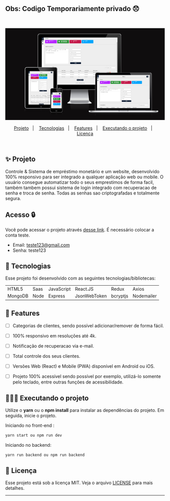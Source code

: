 </h1>
<h2>Obs: Codigo Temporariamente privado 😞</h2>
<br>

![Web](https://github.com/marciosenaf/emprestimo/blob/main/imgReadme.png)

<p align="center">
  <a href="#-projeto">Projeto</a>&nbsp;&nbsp;&nbsp;|&nbsp;&nbsp;&nbsp;
  <a href="#-tecnologias">Tecnologias</a>&nbsp;&nbsp;&nbsp;|&nbsp;&nbsp;&nbsp;
  <a href="#-features">Features</a>&nbsp;&nbsp;&nbsp;|&nbsp;&nbsp;&nbsp;
  <a href="#-executando-o-projeto">Executando o projeto</a>&nbsp;&nbsp;&nbsp;|&nbsp;&nbsp;&nbsp;
  <a href="#memo-licença">Licença</a>
</p>

<br>

## ✨ Projeto

Controle & Sistema de empréstimo monetário e um website, desenvolvido 100% responsivo para ser integrado a qualquer aplicação web ou mobile. O usuário consegue automatizar todo o seus emprestimos de forma facil, também tambem possui sistema de login integrado com recuperacao de senha e troca de senha. Todas as senhas sao criptografadas e totalmente segura.
<br/>

## Acesso 🔒
Você pode acessar o projeto através [desse link](https://groupzeus.vercel.app/). É necessário colocar a conta teste.
- Email: teste123@gmail.com
- Senha: teste123

## 🚀 Tecnologias

Esse projeto foi desenvolvido com as seguintes tecnologias/bibliotecas:

<table border="0">
 <tr>
<td> HTML5</td>
<td> Saas</td>
<td> JavaScript</td>
<td> React.JS</td>
<td> Redux</td>
<td> Axios</td>
 </tr>
 <tr>
<td> MongoDB</td>
<td> Node </td>
<td> Express</td>
<td> JsonWebToken</td>
<td> bcryptjs</td>
<td> Nodemailer</td></td>
 </tr>
</table>

## 🌟 Features

-   [ ] Categorias de clientes, sendo possível adicionar/remover de forma fácil.
-   [ ] 100% responsivo em resoluções até 4k.
-   [ ] Notificação de recuperacao via e-mail.
-   [ ] Total controle dos seus clientes.
-   [ ] Versões Web (React) e Mobile (PWA) disponível em Android ou iOS.
-   [ ] Projeto 100% acessível sendo possível por exemplo, utilizá-lo somente pelo teclado, entre outras funções de acessibilidade.


## 👨🏻‍💻 Executando o projeto

Utilize o **yarn** ou o **npm install** para instalar as dependências do projeto.
Em seguida, inicie o projeto.

Iniciando no front-end :

```cl
yarn start ou npm run dev
```

Iniciando no backend:

```cl
yarn run backend ou npm run backend
```



## :memo: Licença

Esse projeto está sob a licença MIT. Veja o arquivo [LICENSE](./LICENSE.md) para mais detalhes.

---
